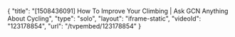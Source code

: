 {
    "title": "[1508436091] How To Improve Your Climbing | Ask GCN Anything About Cycling",
    "type": "solo",
    "layout": "iframe-static",
    "videoId": "123178854",
    "url": "\/tvpembed\/123178854"
}